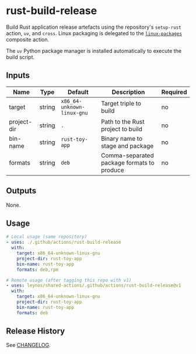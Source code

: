# rust-build-release

Build Rust application release artefacts using the repository's `setup-rust` action, `uv`, and `cross`. Linux packaging is delegated to the [`linux-packages`](../linux-packages) composite action.

The `uv` Python package manager is installed automatically to execute the build
script.

## Inputs

| Name        | Type   | Default                    | Description                                | Required |
| ----------- | ------ | -------------------------- | ------------------------------------------ | -------- |
| target      | string | `x86_64-unknown-linux-gnu` | Target triple to build                     | no       |
| project-dir | string | `.`                        | Path to the Rust project to build          | no       |
| bin-name    | string | `rust-toy-app`             | Binary name to stage and package           | no       |
| formats     | string | `deb`                      | Comma-separated package formats to produce | no       |

## Outputs

None.

## Usage

```yaml
# Local usage (same repository)
- uses: ./.github/actions/rust-build-release
  with:
    target: x86_64-unknown-linux-gnu
    project-dir: rust-toy-app
    bin-name: rust-toy-app
    formats: deb,rpm

# Remote usage (after tagging this repo with v1)
- uses: leynos/shared-actions/.github/actions/rust-build-release@v1
  with:
    target: x86_64-unknown-linux-gnu
    project-dir: rust-toy-app
    bin-name: rust-toy-app
    formats: deb
```

## Release History

See [CHANGELOG](CHANGELOG.md).
